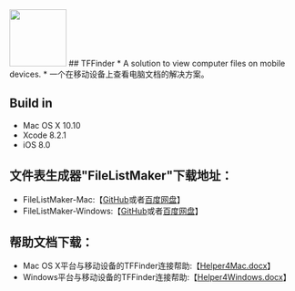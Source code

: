<img src="https://github.com/teanfoo/TFFinder/blob/master/Images/1.png" width="100" height="100">
## TFFinder
* A solution to view computer files on mobile devices.
* 一个在移动设备上查看电脑文档的解决方案。

## Build in
* Mac OS X 10.10
* Xcode 8.2.1
* iOS 8.0

## 文件表生成器"FileListMaker"下载地址：
* FileListMaker-Mac:【<a href="https://github.com/teanfoo/TFFinder/blob/master/TFFileListMaker/FileListMaker-Mac.zip">GitHub</a>或者<a href="https://pan.baidu.com/s/1hsPvL9E">百度网盘</a>】
* FileListMaker-Windows:【<a href="https://github.com/teanfoo/TFFinder/blob/master/TFFileListMaker/FileListMaker-Windows.zip">GitHub</a>或者<a href="https://pan.baidu.com/s/1mh6G3A4">百度网盘</a>】

## 帮助文档下载：
* Mac OS X平台与移动设备的TFFinder连接帮助:【<a href="https://github.com/teanfoo/TFFinder/blob/master/Helper4Mac.docx">Helper4Mac.docx</a>】
* Windows平台与移动设备的TFFinder连接帮助:【<a href="https://github.com/teanfoo/TFFinder/blob/master/Helper4Windows.docx">Helper4Windows.docx</a>】
